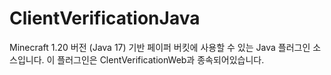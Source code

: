 # ClientVerificationJava
Minecraft 1.20 버전 (Java 17) 기반 페이퍼 버킷에 사용할 수 있는 Java 플러그인 소스입니다. 이 플러그인은 ClentVerificationWeb과 종속되어있습니다.
